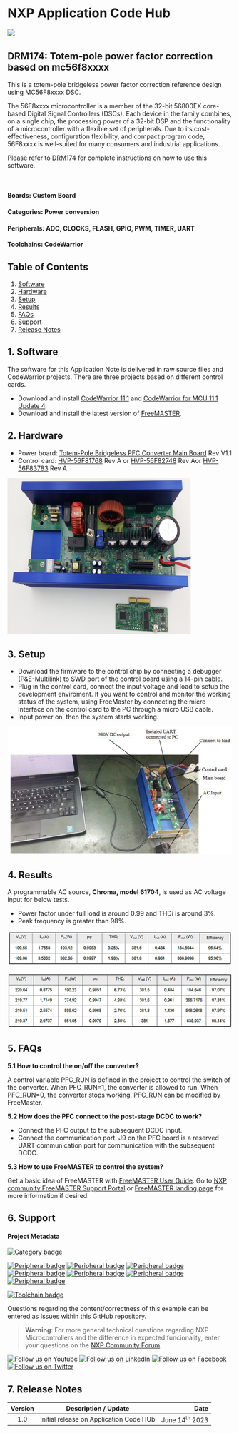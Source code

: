 # NXP Application Code Hub
[<img src="https://mcuxpresso.nxp.com/static/icon/nxp-logo-color.svg" width="100"/>](https://www.nxp.com)

## DRM174: Totem-pole power factor correction based on mc56f8xxxx
This is a totem-pole bridgeless power factor correction reference design using MC56F8xxxx DSC.

The 56F8xxxx microcontroller is a member of the 32-bit 56800EX core-based Digital Signal Controllers (DSCs). Each device in the family combines, on a single chip, the processing power of a 32-bit DSP and the functionality of a microcontroller with a flexible set of peripherals. Due to its cost-effectiveness, configuration flexibility, and compact program code, 56F8xxxx is well-suited for many consumers and industrial applications.

Please refer to [DRM174](https://www.nxp.com/webapp/sps/download/preDownload.jsp?render=true) for complete instructions on how to use this software. 

<br />

#### Boards: Custom Board
#### Categories: Power conversion
#### Peripherals: ADC, CLOCKS, FLASH, GPIO, PWM, TIMER, UART
#### Toolchains: CodeWarrior

## Table of Contents
1. [Software](#step1)
2. [Hardware](#step2)
3. [Setup](#step3)
4. [Results](#step4)
5. [FAQs](#step5) 
6. [Support](#step6)
7. [Release Notes](#step7)

## 1. Software<a name="step1"></a>
The software for this Application Note is delivered in raw source files and CodeWarrior projects. There are three projects based on different control cards.
- Download and install [CodeWarrior 11.1](https://www.nxp.com/design/software/development-software/codewarrior-development-tools/codewarrior-legacy/codewarrior-for-mcus-eclipse-ide-coldfire-56800-e-dsc-qorivva-56xx-rs08-s08-s12z-11-1:CW-MCU10) and [CodeWarrior for MCU 11.1 Update 4](https://www.nxp.com/design/software/development-software/codewarrior-development-tools/codewarrior-legacy/codewarrior-for-mcus-eclipse-ide-coldfire-56800-e-dsc-qorivva-56xx-rs08-s08-s12z-11-1:CW-MCU10). 
- Download and install the latest version of [FreeMASTER](https://www.nxp.com/freemaster).

## 2. Hardware<a name="step2"></a>
* Power board: [Totem-Pole Bridgeless PFC Converter Main Board](https://www.nxp.com/design/designs/totem-pole-bridgeless-pfc-converter:RDPFC56F82748) Rev V1.1
* Control card: [HVP-56F81768](https://www.nxp.com/part/HVP-56F81768#/) Rev A or [HVP-56F82748](https://www.nxp.com/part/HVP-56F82748#/) Rev Aor [HVP-56F83783](https://www.nxp.com/part/HVP-56F83783#/) Rev A

![hardware_diagram](images/hardware.PNG)

## 3. Setup<a name="step3"></a>
* Download the firmware to the control chip by connecting a debugger (P&E-Multilink) to SWD port of the control board using a 14-pin cable.
* Plug in the control card, connect the input voltage and load to setup the development enviroment. If you want to control and monitor the working status of the system, using FreeMaster by connecting the micro interface on the control card to the PC through a micro USB cable.
* Input power on, then the system starts working.

![develop_environment](images/development_environment.PNG)


## 4. Results<a name="step4"></a>
A programmable AC source, **Chroma, model 61704**, is used as AC voltage input for below tests.
* Power factor under full load is around 0.99 and THDi is around 3%.
* Peak frequency is greater than 98%.

![performance_at_Vinrms=110V](images/performance_at_Vinrms=110V.PNG)

![performance_at_Vinrms=220V](images/performance_at_Vinrms=220V.PNG)

## 5. FAQs<a name="step5"></a>
**5.1 How to control the on/off the converter?**

A control variable PFC_RUN is defined in the project to control the switch of the converter. When PFC_RUN=1, the converter is allowed to run. When PFC_RUN=0, the converter stops working. PFC_RUN can be modified by FreeMaster.

**5.2 How does the PFC connect to the post-stage DCDC to work?**

- Connect the PFC output to the subsequent DCDC input.
- Connect the communication port. J9 on the PFC board is a reserved UART communication port for communication with the subsequent DCDC.

**5.3 How to use FreeMASTER to control the system?**

Get a basic idea of FreeMASTER with [FreeMASTER User Guide](https://www.nxp.com/docs/en/user-guide/FMSTERUG.pdf). Go to [NXP community FreeMASTER Support Portal](https://community.nxp.com/t5/FreeMASTER/bd-p/freemaster) or [FreeMASTER landing page](https://www.nxp.com/freemaster) for more information if desired.
## 6. Support<a name="step6"></a>
#### Project Metadata
<!----- Boards ----->


<!----- Categories ----->
[![Category badge](https://img.shields.io/badge/Category-POWER%20CONVERSION-yellowgreen)](https://github.com/search?q=org%3Anxp-appcodehub+power_conversion+in%3Areadme&type=Repositories)

<!----- Peripherals ----->
[![Peripheral badge](https://img.shields.io/badge/Peripheral-ADC-yellow)](https://github.com/search?q=org%3Anxp-appcodehub+adc+in%3Areadme&type=Repositories) [![Peripheral badge](https://img.shields.io/badge/Peripheral-CLOCKS-yellow)](https://github.com/search?q=org%3Anxp-appcodehub+clocks+in%3Areadme&type=Repositories) [![Peripheral badge](https://img.shields.io/badge/Peripheral-FLASH-yellow)](https://github.com/search?q=org%3Anxp-appcodehub+flash+in%3Areadme&type=Repositories) [![Peripheral badge](https://img.shields.io/badge/Peripheral-GPIO-yellow)](https://github.com/search?q=org%3Anxp-appcodehub+gpio+in%3Areadme&type=Repositories) [![Peripheral badge](https://img.shields.io/badge/Peripheral-PWM-yellow)](https://github.com/search?q=org%3Anxp-appcodehub+pwm+in%3Areadme&type=Repositories) [![Peripheral badge](https://img.shields.io/badge/Peripheral-TIMER-yellow)](https://github.com/search?q=org%3Anxp-appcodehub+timer+in%3Areadme&type=Repositories) [![Peripheral badge](https://img.shields.io/badge/Peripheral-UART-yellow)](https://github.com/search?q=org%3Anxp-appcodehub+uart+in%3Areadme&type=Repositories)

<!----- Toolchains ----->
[![Toolchain badge](https://img.shields.io/badge/Toolchain-CODEWARRIOR-orange)](https://github.com/search?q=org%3Anxp-appcodehub+codewarrior+in%3Areadme&type=Repositories)

Questions regarding the content/correctness of this example can be entered as Issues within this GitHub repository.

>**Warning**: For more general technical questions regarding NXP Microcontrollers and the difference in expected funcionality, enter your questions on the [NXP Community Forum](https://community.nxp.com/)

[![Follow us on Youtube](https://img.shields.io/badge/Youtube-Follow%20us%20on%20Youtube-red.svg)](https://www.youtube.com/@NXP_Semiconductors)
[![Follow us on LinkedIn](https://img.shields.io/badge/LinkedIn-Follow%20us%20on%20LinkedIn-blue.svg)](https://www.linkedin.com/company/nxp-semiconductors)
[![Follow us on Facebook](https://img.shields.io/badge/Facebook-Follow%20us%20on%20Facebook-blue.svg)](https://www.facebook.com/nxpsemi/)
[![Follow us on Twitter](https://img.shields.io/badge/Twitter-Follow%20us%20on%20Twitter-white.svg)](https://twitter.com/NXP)

## 7. Release Notes<a name="step7"></a>
| Version | Description / Update                           | Date                        |
|:-------:|------------------------------------------------|----------------------------:|
| 1.0     | Initial release on Application Code HUb        | June 14<sup>th</sup> 2023 |


